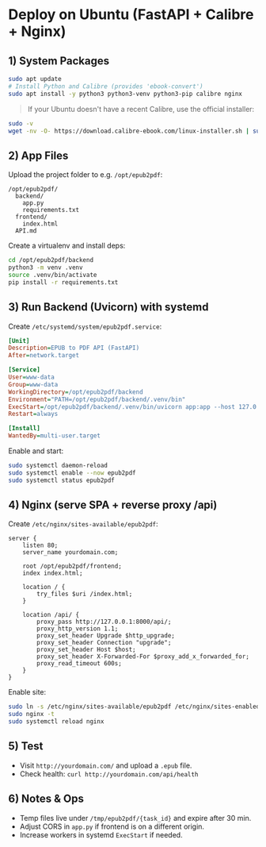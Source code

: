 # Deploy on Ubuntu (FastAPI + Calibre + Nginx)

## 1) System Packages
```bash
sudo apt update
# Install Python and Calibre (provides 'ebook-convert')
sudo apt install -y python3 python3-venv python3-pip calibre nginx
```

> If your Ubuntu doesn't have a recent Calibre, use the official installer:
```bash
sudo -v
wget -nv -O- https://download.calibre-ebook.com/linux-installer.sh | sudo sh /dev/stdin
```

## 2) App Files
Upload the project folder to e.g. `/opt/epub2pdf`:
```
/opt/epub2pdf/
  backend/
    app.py
    requirements.txt
  frontend/
    index.html
  API.md
```
Create a virtualenv and install deps:
```bash
cd /opt/epub2pdf/backend
python3 -m venv .venv
source .venv/bin/activate
pip install -r requirements.txt
```

## 3) Run Backend (Uvicorn) with systemd
Create `/etc/systemd/system/epub2pdf.service`:
```ini
[Unit]
Description=EPUB to PDF API (FastAPI)
After=network.target

[Service]
User=www-data
Group=www-data
WorkingDirectory=/opt/epub2pdf/backend
Environment="PATH=/opt/epub2pdf/backend/.venv/bin"
ExecStart=/opt/epub2pdf/backend/.venv/bin/uvicorn app:app --host 127.0.0.1 --port 8000 --workers 2
Restart=always

[Install]
WantedBy=multi-user.target
```

Enable and start:
```bash
sudo systemctl daemon-reload
sudo systemctl enable --now epub2pdf
sudo systemctl status epub2pdf
```

## 4) Nginx (serve SPA + reverse proxy /api)
Create `/etc/nginx/sites-available/epub2pdf`:
```nginx
server {
    listen 80;
    server_name yourdomain.com;

    root /opt/epub2pdf/frontend;
    index index.html;

    location / {
        try_files $uri /index.html;
    }

    location /api/ {
        proxy_pass http://127.0.0.1:8000/api/;
        proxy_http_version 1.1;
        proxy_set_header Upgrade $http_upgrade;
        proxy_set_header Connection "upgrade";
        proxy_set_header Host $host;
        proxy_set_header X-Forwarded-For $proxy_add_x_forwarded_for;
        proxy_read_timeout 600s;
    }
}
```

Enable site:
```bash
sudo ln -s /etc/nginx/sites-available/epub2pdf /etc/nginx/sites-enabled/epub2pdf
sudo nginx -t
sudo systemctl reload nginx
```

## 5) Test
- Visit `http://yourdomain.com/` and upload a `.epub` file.
- Check health: `curl http://yourdomain.com/api/health`

## 6) Notes & Ops
- Temp files live under `/tmp/epub2pdf/{task_id}` and expire after 30 min.
- Adjust CORS in `app.py` if frontend is on a different origin.
- Increase workers in systemd `ExecStart` if needed.
